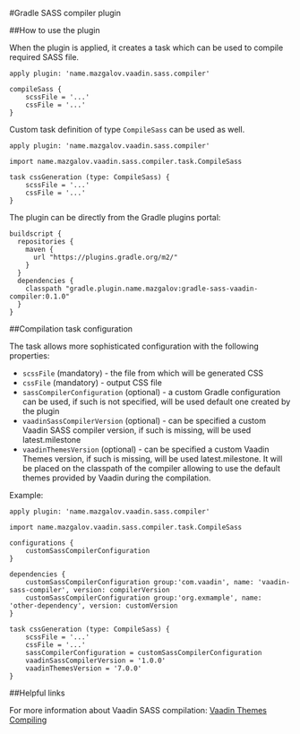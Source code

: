 #Gradle SASS compiler plugin

##How to use the plugin

When the plugin is applied, it creates a task which can be used to compile required SASS file.

```
apply plugin: 'name.mazgalov.vaadin.sass.compiler'

compileSass {
    scssFile = '...'
    cssFile = '...'
}
```

Custom task definition of type `CompileSass` can be used as well.

```
apply plugin: 'name.mazgalov.vaadin.sass.compiler'

import name.mazgalov.vaadin.sass.compiler.task.CompileSass

task cssGeneration (type: CompileSass) {
    scssFile = '...'
    cssFile = '...'
}
```

The plugin can be directly from the Gradle plugins portal:

```
buildscript {
  repositories {
    maven {
      url "https://plugins.gradle.org/m2/"
    }
  }
  dependencies {
    classpath "gradle.plugin.name.mazgalov:gradle-sass-vaadin-compiler:0.1.0"
  }
}
```

##Compilation task configuration

The task allows more sophisticated configuration with the following properties:

* `scssFile` (mandatory) - the file from which will be generated CSS
* `cssFile` (mandatory) - output CSS file
* `sassCompilerConfiguration` (optional) - a custom Gradle configuration can be used, if such is not specified, will be used default one created by the plugin
* `vaadinSassCompilerVersion` (optional) - can be specified a custom Vaadin SASS compiler version, if such is missing, will be used latest.milestone
* `vaadinThemesVersion` (optional) - can be specified a custom Vaadin Themes version, if such is missing, will be used latest.milestone. It will be placed on the classpath of the compiler allowing to use the default themes provided by Vaadin during the compilation.

Example:

```
apply plugin: 'name.mazgalov.vaadin.sass.compiler'

import name.mazgalov.vaadin.sass.compiler.task.CompileSass

configurations {
    customSassCompilerConfiguration
}

dependencies {
    customSassCompilerConfiguration group:'com.vaadin', name: 'vaadin-sass-compiler', version: compilerVersion
    customSassCompilerConfiguration group:'org.exmample', name: 'other-dependency', version: customVersion
}

task cssGeneration (type: CompileSass) {
    scssFile = '...'
    cssFile = '...'
    sassCompilerConfiguration = customSassCompilerConfiguration
    vaadinSassCompilerVersion = '1.0.0'
    vaadinThemesVersion = '7.0.0'
}
```

##Helpful links

For more information about Vaadin SASS compilation: [Vaadin Themes Compiling](https://vaadin.com/docs/-/part/framework/themes/themes-compiling.html)
